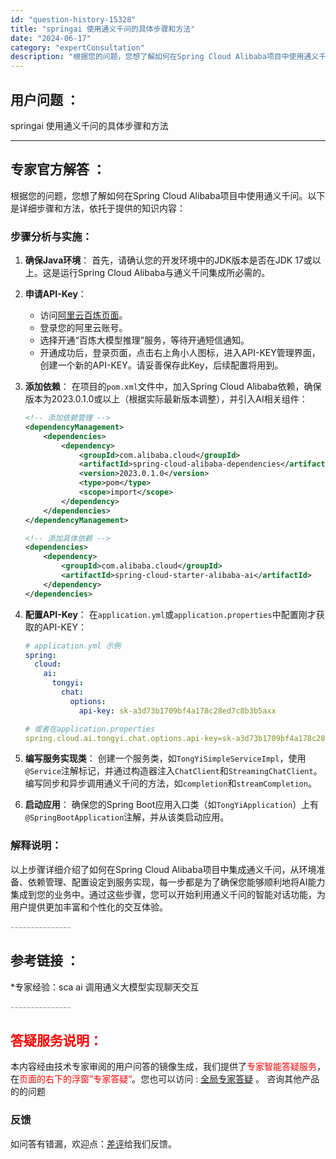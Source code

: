 ```yaml
---
id: "question-history-15328"
title: "springai 使用通义千问的具体步骤和方法"
date: "2024-06-17"
category: "expertConsultation"
description: "根据您的问题，您想了解如何在Spring Cloud Alibaba项目中使用通义千问。以下是详细步骤和方法，依托于提供的知识内容：### 步骤分析与实施：1. **确保Java环境**：   首先，请确认您的开发环境中的JDK版本是否在JDK 17或以上。这是运行Spring Cloud Alib"
---
```


## 用户问题 ： 
 springai 使用通义千问的具体步骤和方法  

---------------
## 专家官方解答 ：

根据您的问题，您想了解如何在Spring Cloud Alibaba项目中使用通义千问。以下是详细步骤和方法，依托于提供的知识内容：

### 步骤分析与实施：

1. **确保Java环境**：
   首先，请确认您的开发环境中的JDK版本是否在JDK 17或以上。这是运行Spring Cloud Alibaba与通义千问集成所必需的。

2. **申请API-Key**：
   - 访问[阿里云百炼页面](https://www.aliyun.com/product/bailian)。
   - 登录您的阿里云账号。
   - 选择开通“百炼大模型推理”服务，等待开通短信通知。
   - 开通成功后，登录页面，点击右上角小人图标，进入API-KEY管理界面，创建一个新的API-KEY。请妥善保存此Key，后续配置将用到。

3. **添加依赖**：
   在项目的`pom.xml`文件中，加入Spring Cloud Alibaba依赖，确保版本为2023.0.1.0或以上（根据实际最新版本调整），并引入AI相关组件：
   ```xml
   <!-- 添加依赖管理 -->
   <dependencyManagement>
       <dependencies>
           <dependency>
               <groupId>com.alibaba.cloud</groupId>
               <artifactId>spring-cloud-alibaba-dependencies</artifactId>
               <version>2023.0.1.0</version>
               <type>pom</type>
               <scope>import</scope>
           </dependency>
       </dependencies>
   </dependencyManagement>

   <!-- 添加具体依赖 -->
   <dependencies>
       <dependency>
           <groupId>com.alibaba.cloud</groupId>
           <artifactId>spring-cloud-starter-alibaba-ai</artifactId>
       </dependency>
   </dependencies>
   ```

4. **配置API-Key**：
   在`application.yml`或`application.properties`中配置刚才获取的API-KEY：
   ```yaml
   # application.yml 示例
   spring:
     cloud:
       ai:
         tongyi:
           chat:
             options:
               api-key: sk-a3d73b1709bf4a178c28ed7c8b3b5axx
   
   # 或者在application.properties
   spring.cloud.ai.tongyi.chat.options.api-key=sk-a3d73b1709bf4a178c28ed7c8b3b5axx
   ```

5. **编写服务实现类**：
   创建一个服务类，如`TongYiSimpleServiceImpl`，使用`@Service`注解标记，并通过构造器注入`ChatClient`和`StreamingChatClient`。编写同步和异步调用通义千问的方法，如`completion`和`streamCompletion`。

6. **启动应用**：
   确保您的Spring Boot应用入口类（如`TongYiApplication`）上有`@SpringBootApplication`注解，并从该类启动应用。

### 解释说明：
以上步骤详细介绍了如何在Spring Cloud Alibaba项目中集成通义千问，从环境准备、依赖管理、配置设定到服务实现，每一步都是为了确保您能够顺利地将AI能力集成到您的业务中。通过这些步骤，您可以开始利用通义千问的智能对话功能，为用户提供更加丰富和个性化的交互体验。


<font color="#949494">---------------</font> 


## 参考链接 ：

*专家经验：sca ai 调用通义大模型实现聊天交互 


 <font color="#949494">---------------</font> 
 


## <font color="#FF0000">答疑服务说明：</font> 

本内容经由技术专家审阅的用户问答的镜像生成，我们提供了<font color="#FF0000">专家智能答疑服务</font>，在<font color="#FF0000">页面的右下的浮窗”专家答疑“</font>。您也可以访问 : [全局专家答疑](https://answer.opensource.alibaba.com/docs/intro) 。 咨询其他产品的的问题

### 反馈
如问答有错漏，欢迎点：[差评](https://ai.nacos.io/user/feedbackByEnhancerGradePOJOID?enhancerGradePOJOId=15603)给我们反馈。
